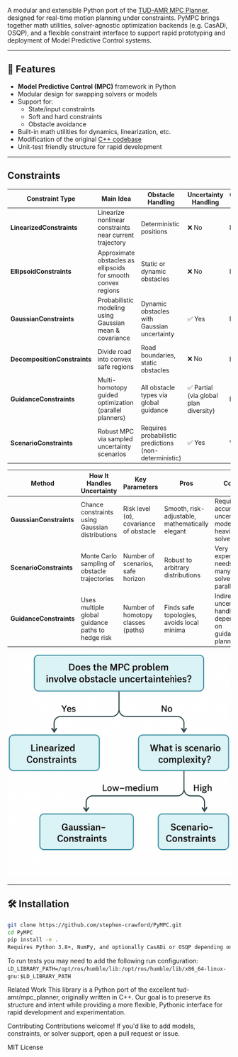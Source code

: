 

A modular and extensible Python port of the [TUD-AMR MPC Planner](https://github.com/tud-amr/mpc_planner), designed for real-time motion planning under constraints. PyMPC brings together math utilities, solver-agnostic optimization backends (e.g. CasADi, OSQP), and a flexible constraint interface to support rapid prototyping and deployment of Model Predictive Control systems.

---

## 🚀 Features

- **Model Predictive Control (MPC)** framework in Python
- Modular design for swapping solvers or models
- Support for:
  - State/input constraints
  - Soft and hard constraints
  - Obstacle avoidance
- Built-in math utilities for dynamics, linearization, etc.
- Modification of the original [C++ codebase](https://github.com/tud-amr/mpc_planner)
- Unit-test friendly structure for rapid development

---

## Constraints 

| Constraint Type            | Main Idea                                                       | Obstacle Handling                                   | Uncertainty Handling | Computational Cost | Compatible Solvers |
|---------------------------|-----------------------------------------------------------------|------------------------------------------------------|----------------------|--------------------|---------------------|
| **LinearizedConstraints** | Linearize nonlinear constraints near current trajectory       | Deterministic positions                              | ❌ No               | **Low**           | QP, SQP            |
| **EllipsoidConstraints**  | Approximate obstacles as ellipsoids for smooth convex regions | Static or dynamic obstacles                          | ❌ No               | **Medium**        | SQP, NLP           |
| **GaussianConstraints**   | Probabilistic modeling using Gaussian mean & covariance       | Dynamic obstacles with Gaussian uncertainty          | ✅ Yes              | **Medium-High**   | NLP                |
| **DecompositionConstraints**| Divide road into convex safe regions                        | Road boundaries, static obstacles                    | ❌ No               | **Medium**        | QP, SQP            |
| **GuidanceConstraints**   | Multi-homotopy guided optimization (parallel planners)        | All obstacle types via global guidance               | ✅ Partial (via global plan diversity) | **High**          | NLP (or multiple QPs in parallel) |
| **ScenarioConstraints**    | Robust MPC via sampled uncertainty scenarios                 | Requires probabilistic predictions (non-deterministic)| ✅ Yes             | **Very High**     | NLP                |


| Method                   | How It Handles Uncertainty                          | Key Parameters                       | Pros                                         | Cons                                           |
|-------------------------|-----------------------------------------------------|--------------------------------------|---------------------------------------------|-----------------------------------------------|
| **GaussianConstraints**| Chance constraints using Gaussian distributions     | Risk level (α), covariance of obstacle| Smooth, risk-adjustable, mathematically elegant | Requires accurate uncertainty model; heavier solve |
| **ScenarioConstraints**| Monte Carlo sampling of obstacle trajectories       | Number of scenarios, safe horizon    | Robust to arbitrary distributions           | Very expensive, needs many solvers in parallel   |
| **GuidanceConstraints**| Uses multiple global guidance paths to hedge risk   | Number of homotopy classes (paths)   | Finds safe topologies, avoids local minima | Indirect uncertainty handling, depends on guidance planner |

![img.png](decision_tree.png)

---

## 🛠 Installation

```bash
git clone https://github.com/stephen-crawford/PyMPC.git
cd PyMPC
pip install -e .
Requires Python 3.8+, NumPy, and optionally CasADi or OSQP depending on your backend.
```

To run tests you may need to add the following run configuration: ```LD_LIBRARY_PATH=/opt/ros/humble/lib:/opt/ros/humble/lib/x86_64-linux-gnu:$LD_LIBRARY_PATH```



Related Work
This library is a Python port of the excellent tud-amr/mpc_planner, originally written in C++. Our goal is to preserve its structure and intent while providing a more flexible, Pythonic interface for rapid development and experimentation.

Contributing
Contributions welcome! If you'd like to add models, constraints, or solver support, open a pull request or issue.

MIT License
